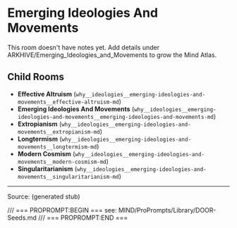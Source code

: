 # Emerging Ideologies And Movements

This room doesn't have notes yet. Add details under ARKHIVE/Emerging_Ideologies_and_Movements to grow the Mind Atlas.

## Child Rooms
- **Effective Altruism** (`why__ideologies__emerging-ideologies-and-movements__effective-altruism-md`)
- **Emerging Ideologies And Movements** (`why__ideologies__emerging-ideologies-and-movements__emerging-ideologies-and-movements-md`)
- **Extropianism** (`why__ideologies__emerging-ideologies-and-movements__extropianism-md`)
- **Longtermism** (`why__ideologies__emerging-ideologies-and-movements__longtermism-md`)
- **Modern Cosmism** (`why__ideologies__emerging-ideologies-and-movements__modern-cosmism-md`)
- **Singularitarianism** (`why__ideologies__emerging-ideologies-and-movements__singularitarianism-md`)

---
Source: (generated stub)

/// === PROPROMPT:BEGIN ===
see: MIND/ProPrompts/Library/DOOR-Seeds.md
/// === PROPROMPT:END ===

